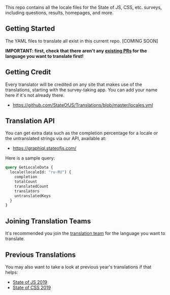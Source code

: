 This repo contains all the locale files for the State of JS, CSS, etc. surveys, including questions, results, homepages, and more. 

## Getting Started

The YAML files to translate all exist in this current repo. [COMING SOON]

**IMPORTANT: first, check that there aren't any [existing PRs](https://github.com/StateOfJS/state-of-js-graphql-results-api/pulls) for the language you want to translate first!**

## Getting Credit

Every translator will be credited on any site that makes use of the translations, starting with the survey-taking app. You can add your name here if it's not already there.

- https://github.com/StateOfJS/Translations/blob/master/locales.yml

## Translation API

You can get extra data such as the completion percentage for a locale or the untranslated strings via our API, available at: 

- https://graphiql.stateofjs.com/

Here is a sample query: 

```graphql
query GetLocaleData {
  locale(localeId: "ru-RU") {
    completion
    totalCount
    translatedCount
    translators
    untranslatedKeys
  }
}
```

## Joining Translation Teams

It's recommended you join the [translation team](https://github.com/orgs/StateOfJS/teams/translators/teams) for the language you want to translate.

## Previous Translations

You may also want to take a look at previous year's translations if that helps: 

- [State of JS 2019](https://github.com/StateOfJS/StateOfJS-2019/tree/master/src/translations)
- [State of CSS 2019](https://github.com/StateOfJS/StateOfCSS-2019/tree/master/src/translations)
